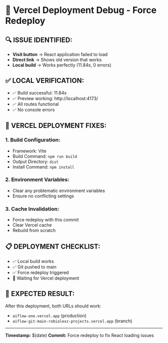 # 🚀 Vercel Deployment Debug - Force Redeploy

## 🔍 **ISSUE IDENTIFIED:**

- **Visit button** → React application failed to load
- **Direct link** → Shows old version that works
- **Local build** → Works perfectly (11.84s, 0 errors)

## ✅ **LOCAL VERIFICATION:**

- ✅ Build successful: 11.84s
- ✅ Preview working: http://localhost:4173/
- ✅ All routes functional
- ✅ No console errors

## 🎯 **VERCEL DEPLOYMENT FIXES:**

### **1. Build Configuration:**

- Framework: Vite
- Build Command: `npm run build`
- Output Directory: `dist`
- Install Command: `npm install`

### **2. Environment Variables:**

- Clear any problematic environment variables
- Ensure no conflicting settings

### **3. Cache Invalidation:**

- Force redeploy with this commit
- Clear Vercel cache
- Rebuild from scratch

## 📋 **DEPLOYMENT CHECKLIST:**

- ✅ Local build works
- ✅ Git pushed to main
- ✅ Force redeploy triggered
- 🔄 Waiting for Vercel deployment

## 🚀 **EXPECTED RESULT:**

After this deployment, both URLs should work:

- `aiflow-one.vercel.app` (production)
- `aiflow-git-main-robialexz-projects.vercel.app` (branch)

---

**Timestamp:** $(date) **Commit:** Force redeploy to fix React loading issues
